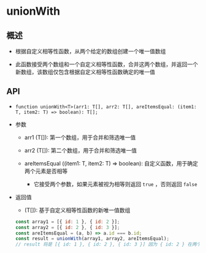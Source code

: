 # unionWith

## 概述

+ 根据自定义相等性函数，从两个给定的数组创建一个唯一值数组

+ 此函数接受两个数组和一个自定义相等性函数，合并这两个数组，并返回一个新数组，该数组仅包含根据自定义相等性函数确定的唯一值

## API

+ `function unionWith<T>(arr1: T[], arr2: T[], areItemsEqual: (item1: T, item2: T) => boolean): T[];`

+ 参数

  + arr1 (T[]): 第一个数组，用于合并和筛选唯一值
  + arr2 (T[]): 第二个数组，用于合并和筛选唯一值
  + areItemsEqual ((item1: T, item2: T) => boolean): 自定义函数，用于确定两个元素是否相等

    + 它接受两个参数，如果元素被视为相等则返回 `true` ，否则返回 `false`

+ 返回值

  + (T[]): 基于自定义相等性函数的新唯一值数组

  ```js
  const array1 = [{ id: 1 }, { id: 2 }];
  const array2 = [{ id: 2 }, { id: 3 }];
  const areItemsEqual = (a, b) => a.id === b.id;
  const result = unionWith(array1, array2, areItemsEqual);
  // result 将是 [{ id: 1 }, { id: 2 }, { id: 3 }] 因为 { id: 2 } 在两个数组中被视为相等
  ```
